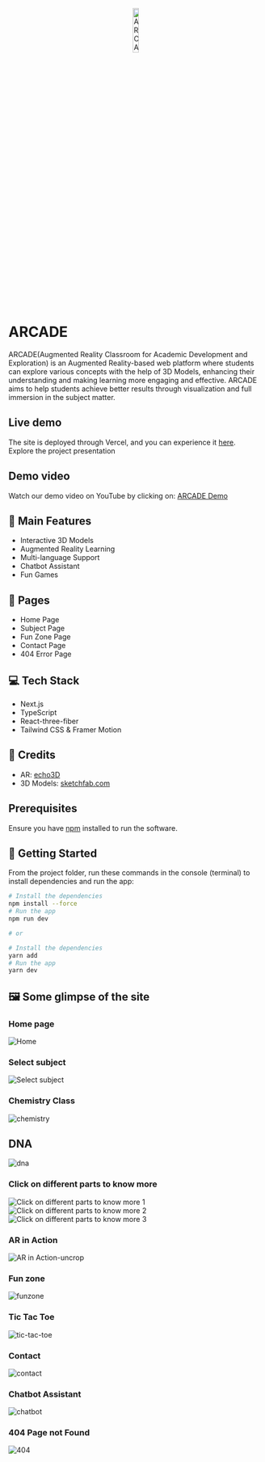 <p align="center"><img src="https://clipart-library.com/images_k/education-transparent-background/education-transparent-background-21.png" alt="ARCADE logo" width="15%" background="transparent"/></p>

# ARCADE

ARCADE(Augmented Reality Classroom for Academic Development and Exploration) is an Augmented Reality-based web platform where students can explore various concepts with the help of 3D Models, enhancing their understanding and making learning more engaging and effective. ARCADE aims to help students achieve better results through visualization and full immersion in the subject matter.

## Live demo

The site is deployed through Vercel, and you can experience it [here](http://ARCADE.vercel.app).  
Explore the project presentation 

## Demo video

Watch our demo video on YouTube by clicking on:
[ARCADE Demo](https://youtu.be/_1W-z-0wnrs)

## 🚀 Main Features

- Interactive 3D Models
- Augmented Reality Learning
- Multi-language Support
- Chatbot Assistant
- Fun Games

## 📃 Pages

- Home Page
- Subject Page
- Fun Zone Page
- Contact Page
- 404 Error Page

## 💻 Tech Stack

- Next.js
- TypeScript
- React-three-fiber
- Tailwind CSS & Framer Motion

## 🤝 Credits

- AR: [echo3D](https://www.echo3d.co/)
- 3D Models: [sketchfab.com](https://sketchfab.com)

## Prerequisites

Ensure you have [npm](https://www.npmjs.com/get-npm) installed to run the software.


## 🌟 Getting Started

From the project folder, run these commands in the console (terminal) to install dependencies and run the app:

```bash
# Install the dependencies
npm install --force
# Run the app
npm run dev

# or

# Install the dependencies
yarn add
# Run the app
yarn dev
```

## 🖼️ Some glimpse of the site

### Home page

![Home](https://user-images.githubusercontent.com/64153988/156827440-61ca1a34-3d8d-4c51-8e57-b3eb84fe1232.png)

### Select subject

![Select subject](https://user-images.githubusercontent.com/64153988/156827416-20e4ba7b-04e8-4b10-bb70-2b3923426ec5.png)

### Chemistry Class

![chemistry](https://user-images.githubusercontent.com/64153988/156827270-dbd1d58d-a7b4-4440-8679-2fed72ac0832.png)

## DNA

![dna](https://user-images.githubusercontent.com/64153988/156827288-e5bd9fee-b50c-4bff-a69f-e6260232c76d.png)

### Click on different parts to know more

![Click on different parts to know more 1](https://user-images.githubusercontent.com/64153988/156827369-468fe2c1-7783-4802-b03b-9178b9c15f8a.png)
![Click on different parts to know more 2](https://user-images.githubusercontent.com/64153988/156827374-486e2e34-4dc8-4c6a-a4be-01bc92ff2359.png)
![Click on different parts to know more 3](https://user-images.githubusercontent.com/64153988/156827384-4d0dcd1e-8e08-4724-af57-7c55b8f01829.png)

### AR in Action

![AR in Action-uncrop](https://user-images.githubusercontent.com/64153988/156831141-2e35892c-8fad-4007-80bf-1bbca2c8205a.png)

### Fun zone

![funzone](https://user-images.githubusercontent.com/64153988/156827156-5b81c283-375f-4a67-8073-be571c499e46.png)

### Tic Tac Toe

![tic-tac-toe](https://user-images.githubusercontent.com/64153988/156827135-3fea527e-dcbf-42ea-910b-05e875e15509.png)

### Contact

![contact](https://user-images.githubusercontent.com/64153988/156827114-158da52d-00cd-428f-8cf3-f9d4ff9b0d06.png)

### Chatbot Assistant

![chatbot](https://user-images.githubusercontent.com/64153988/132960370-9cf8953a-b53a-461d-97f3-8776d306a83a.png)

### 404 Page not Found

![404](https://user-images.githubusercontent.com/64153988/156826951-5411ca98-f867-47fc-b64e-337016515c20.png)
